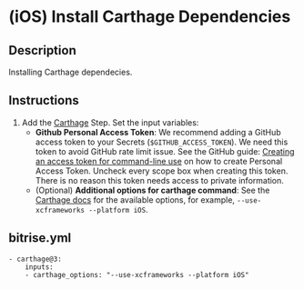 # (iOS) Install Carthage Dependencies

## Description

Installing Carthage dependecies.

## Instructions

1. Add the [Carthage](https://github.com/bitrise-steplib/steps-carthage) Step. Set the input variables:
    - **Github Personal Access Token**: We recommend adding a GitHub access token to your Secrets (`$GITHUB_ACCESS_TOKEN`). We need this token to avoid GitHub rate limit issue. See the GitHub guide: [Creating an access token for command-line use](https://help.github.com/articles/creating-an-access-token-for-command-line-use/) on how to create Personal Access Token. Uncheck every scope box when creating this token. There is no reason this token needs access to private information.
    - (Optional) **Additional options for carthage command**: See the [Carthage docs](https://github.com/Carthage/Carthage) for the available options, for example, `--use-xcframeworks --platform iOS`.

## bitrise.yml

```
- carthage@3:
    inputs:
    - carthage_options: "--use-xcframeworks --platform iOS"
```
